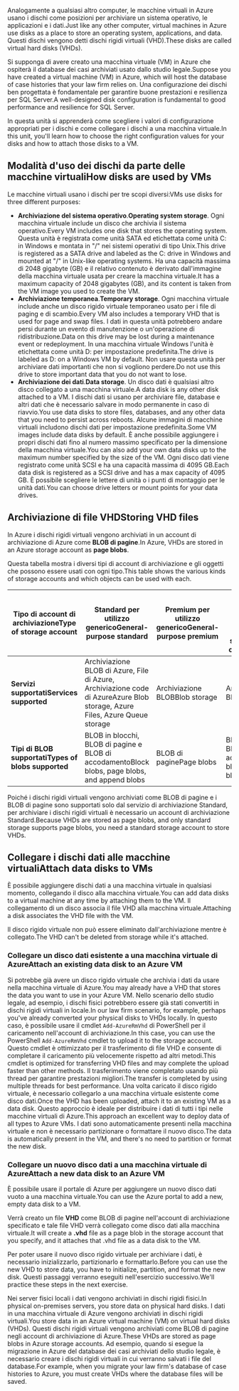 <span data-ttu-id="a1117-101">Analogamente a qualsiasi altro computer, le macchine virtuali in Azure usano i dischi come posizioni per archiviare un sistema operativo, le applicazioni e i dati.</span><span class="sxs-lookup"><span data-stu-id="a1117-101">Just like any other computer, virtual machines in Azure use disks as a place to store an operating system, applications, and data.</span></span> <span data-ttu-id="a1117-102">Questi dischi vengono detti dischi rigidi virtuali (VHD).</span><span class="sxs-lookup"><span data-stu-id="a1117-102">These disks are called virtual hard disks (VHDs).</span></span>

<span data-ttu-id="a1117-103">Si supponga di avere creato una macchina virtuale (VM) in Azure che ospiterà il database dei casi archiviati usato dallo studio legale.</span><span class="sxs-lookup"><span data-stu-id="a1117-103">Suppose you have created a virtual machine (VM) in Azure, which will host the database of case histories that your law firm relies on.</span></span> <span data-ttu-id="a1117-104">Una configurazione dei dischi ben progettata è fondamentale per garantire buone prestazioni e resilienza per SQL Server.</span><span class="sxs-lookup"><span data-stu-id="a1117-104">A well-designed disk configuration is fundamental to good performance and resilience for SQL Server.</span></span>

<span data-ttu-id="a1117-105">In questa unità si apprenderà come scegliere i valori di configurazione appropriati per i dischi e come collegare i dischi a una macchina virtuale.</span><span class="sxs-lookup"><span data-stu-id="a1117-105">In this unit, you'll learn how to choose the right configuration values for your disks and how to attach those disks to a VM.</span></span>

## <a name="how-disks-are-used-by-vms"></a><span data-ttu-id="a1117-106">Modalità d'uso dei dischi da parte delle macchine virtuali</span><span class="sxs-lookup"><span data-stu-id="a1117-106">How disks are used by VMs</span></span>

<span data-ttu-id="a1117-107">Le macchine virtuali usano i dischi per tre scopi diversi:</span><span class="sxs-lookup"><span data-stu-id="a1117-107">VMs use disks for three different purposes:</span></span>

- <span data-ttu-id="a1117-108">**Archiviazione del sistema operativo**.</span><span class="sxs-lookup"><span data-stu-id="a1117-108">**Operating system storage**.</span></span> <span data-ttu-id="a1117-109">Ogni macchina virtuale include un disco che archivia il sistema operativo.</span><span class="sxs-lookup"><span data-stu-id="a1117-109">Every VM includes one disk that stores the operating system.</span></span> <span data-ttu-id="a1117-110">Questa unità è registrata come unità SATA ed etichettata come unità C: in Windows e montata in "/" nei sistemi operativi di tipo Unix.</span><span class="sxs-lookup"><span data-stu-id="a1117-110">This drive is registered as a SATA drive and labeled as the C: drive in Windows and mounted at "/" in Unix-like operating systems.</span></span> <span data-ttu-id="a1117-111">Ha una capacità massima di 2048 gigabyte (GB) e il relativo contenuto è derivato dall'immagine della macchina virtuale usata per creare la macchina virtuale.</span><span class="sxs-lookup"><span data-stu-id="a1117-111">It has a maximum capacity of 2048 gigabytes (GB), and its content is taken from the VM image you used to create the VM.</span></span>
- <span data-ttu-id="a1117-112">**Archiviazione temporanea**.</span><span class="sxs-lookup"><span data-stu-id="a1117-112">**Temporary storage**.</span></span> <span data-ttu-id="a1117-113">Ogni macchina virtuale include anche un disco rigido virtuale temporaneo usato per i file di paging e di scambio.</span><span class="sxs-lookup"><span data-stu-id="a1117-113">Every VM also includes a temporary VHD that is used for page and swap files.</span></span> <span data-ttu-id="a1117-114">I dati in questa unità potrebbero andare persi durante un evento di manutenzione o un'operazione di ridistribuzione.</span><span class="sxs-lookup"><span data-stu-id="a1117-114">Data on this drive may be lost during a maintenance event or redeployment.</span></span> <span data-ttu-id="a1117-115">In una macchina virtuale Windows l'unità è etichettata come unità D: per impostazione predefinita.</span><span class="sxs-lookup"><span data-stu-id="a1117-115">The drive is labeled as D: on a Windows VM by default.</span></span> <span data-ttu-id="a1117-116">Non usare questa unità per archiviare dati importanti che non si vogliono perdere.</span><span class="sxs-lookup"><span data-stu-id="a1117-116">Do not use this drive to store important data that you do not want to lose.</span></span>
- <span data-ttu-id="a1117-117">**Archiviazione dei dati**.</span><span class="sxs-lookup"><span data-stu-id="a1117-117">**Data storage**.</span></span> <span data-ttu-id="a1117-118">Un disco dati è qualsiasi altro disco collegato a una macchina virtuale.</span><span class="sxs-lookup"><span data-stu-id="a1117-118">A data disk is any other disk attached to a VM.</span></span> <span data-ttu-id="a1117-119">I dischi dati si usano per archiviare file, database e altri dati che è necessario salvare in modo permanente in caso di riavvio.</span><span class="sxs-lookup"><span data-stu-id="a1117-119">You use data disks to store files, databases, and any other data that you need to persist across reboots.</span></span> <span data-ttu-id="a1117-120">Alcune immagini di macchine virtuali includono dischi dati per impostazione predefinita.</span><span class="sxs-lookup"><span data-stu-id="a1117-120">Some VM images include data disks by default.</span></span> <span data-ttu-id="a1117-121">È anche possibile aggiungere i propri dischi dati fino al numero massimo specificato per la dimensione della macchina virtuale.</span><span class="sxs-lookup"><span data-stu-id="a1117-121">You can also add your own data disks up to the maximum number specified by the size of the VM.</span></span> <span data-ttu-id="a1117-122">Ogni disco dati viene registrato come unità SCSI e ha una capacità massima di 4095 GB.</span><span class="sxs-lookup"><span data-stu-id="a1117-122">Each data disk is registered as a SCSI drive and has a max capacity of 4095 GB.</span></span> <span data-ttu-id="a1117-123">È possibile scegliere le lettere di unità o i punti di montaggio per le unità dati.</span><span class="sxs-lookup"><span data-stu-id="a1117-123">You can choose drive letters or mount points for your data drives.</span></span>

## <a name="storing-vhd-files"></a><span data-ttu-id="a1117-124">Archiviazione di file VHD</span><span class="sxs-lookup"><span data-stu-id="a1117-124">Storing VHD files</span></span>

<span data-ttu-id="a1117-125">In Azure i dischi rigidi virtuali vengono archiviati in un account di archiviazione di Azure come **BLOB di pagine**.</span><span class="sxs-lookup"><span data-stu-id="a1117-125">In Azure, VHDs are stored in an Azure storage account as **page blobs**.</span></span>

<span data-ttu-id="a1117-126">Questa tabella mostra i diversi tipi di account di archiviazione e gli oggetti che possono essere usati con ogni tipo.</span><span class="sxs-lookup"><span data-stu-id="a1117-126">This table shows the various kinds of storage accounts and which objects can be used with each.</span></span>

|<span data-ttu-id="a1117-127">**Tipo di account di archiviazione**</span><span class="sxs-lookup"><span data-stu-id="a1117-127">**Type of storage account**</span></span>|<span data-ttu-id="a1117-128">**Standard per utilizzo generico**</span><span class="sxs-lookup"><span data-stu-id="a1117-128">**General-purpose standard**</span></span>|<span data-ttu-id="a1117-129">**Premium per utilizzo generico**</span><span class="sxs-lookup"><span data-stu-id="a1117-129">**General-purpose premium**</span></span>|<span data-ttu-id="a1117-130">**Archiviazione BLOB, livelli di accesso frequente e sporadico**</span><span class="sxs-lookup"><span data-stu-id="a1117-130">**Blob storage, hot and cool access tiers**</span></span>|
|-----|-----|-----|-----|
|<span data-ttu-id="a1117-131">**Servizi supportati**</span><span class="sxs-lookup"><span data-stu-id="a1117-131">**Services supported**</span></span>| <span data-ttu-id="a1117-132">Archiviazione BLOB di Azure, File di Azure, Archiviazione code di Azure</span><span class="sxs-lookup"><span data-stu-id="a1117-132">Azure Blob storage, Azure Files, Azure Queue storage</span></span> | <span data-ttu-id="a1117-133">Archiviazione BLOB</span><span class="sxs-lookup"><span data-stu-id="a1117-133">Blob storage</span></span> | <span data-ttu-id="a1117-134">Archiviazione BLOB</span><span class="sxs-lookup"><span data-stu-id="a1117-134">Blob storage</span></span>|
|<span data-ttu-id="a1117-135">**Tipi di BLOB supportati**</span><span class="sxs-lookup"><span data-stu-id="a1117-135">**Types of blobs supported**</span></span>|<span data-ttu-id="a1117-136">BLOB in blocchi, BLOB di pagine e BLOB di accodamento</span><span class="sxs-lookup"><span data-stu-id="a1117-136">Block blobs, page blobs, and append blobs</span></span> | <span data-ttu-id="a1117-137">BLOB di pagine</span><span class="sxs-lookup"><span data-stu-id="a1117-137">Page blobs</span></span> | <span data-ttu-id="a1117-138">BLOB in blocchi e BLOB di accodamento</span><span class="sxs-lookup"><span data-stu-id="a1117-138">Block blobs and append blobs</span></span>|

<span data-ttu-id="a1117-139">Poiché i dischi rigidi virtuali vengono archiviati come BLOB di pagine e i BLOB di pagine sono supportati solo dal servizio di archiviazione Standard, per archiviare i dischi rigidi virtuali è necessario un account di archiviazione Standard.</span><span class="sxs-lookup"><span data-stu-id="a1117-139">Because VHDs are stored as page blobs, and only standard storage supports page blobs, you need a standard storage account to store VHDs.</span></span>

## <a name="attach-data-disks-to-vms"></a><span data-ttu-id="a1117-140">Collegare i dischi dati alle macchine virtuali</span><span class="sxs-lookup"><span data-stu-id="a1117-140">Attach data disks to VMs</span></span>

<span data-ttu-id="a1117-141">È possibile aggiungere dischi dati a una macchina virtuale in qualsiasi momento, collegando il disco alla macchina virtuale.</span><span class="sxs-lookup"><span data-stu-id="a1117-141">You can add data disks to a virtual machine at any time by attaching them to the VM.</span></span> <span data-ttu-id="a1117-142">Il collegamento di un disco associa il file VHD alla macchina virtuale.</span><span class="sxs-lookup"><span data-stu-id="a1117-142">Attaching a disk associates the VHD file with the VM.</span></span> 

<span data-ttu-id="a1117-143">Il disco rigido virtuale non può essere eliminato dall'archiviazione mentre è collegato.</span><span class="sxs-lookup"><span data-stu-id="a1117-143">The VHD can't be deleted from storage while it's attached.</span></span>

### <a name="attach-an-existing-data-disk-to-an-azure-vm"></a><span data-ttu-id="a1117-144">Collegare un disco dati esistente a una macchina virtuale di Azure</span><span class="sxs-lookup"><span data-stu-id="a1117-144">Attach an existing data disk to an Azure VM</span></span>

<span data-ttu-id="a1117-145">Si potrebbe già avere un disco rigido virtuale che archivia i dati da usare nella macchina virtuale di Azure.</span><span class="sxs-lookup"><span data-stu-id="a1117-145">You may already have a VHD that stores the data you want to use in your Azure VM.</span></span> <span data-ttu-id="a1117-146">Nello scenario dello studio legale, ad esempio, i dischi fisici potrebbero essere già stati convertiti in dischi rigidi virtuali in locale.</span><span class="sxs-lookup"><span data-stu-id="a1117-146">In our law firm scenario, for example,  perhaps you've already converted your physical disks to VHDs locally.</span></span> <span data-ttu-id="a1117-147">In questo caso, è possibile usare il cmdlet `Add-AzureRmVhd` di PowerShell per il caricamento nell'account di archiviazione.</span><span class="sxs-lookup"><span data-stu-id="a1117-147">In this case, you can use the PowerShell `Add-AzureRmVhd` cmdlet to upload it to the storage account.</span></span> <span data-ttu-id="a1117-148">Questo cmdlet è ottimizzato per il trasferimento di file VHD e consente di completare il caricamento più velocemente rispetto ad altri metodi.</span><span class="sxs-lookup"><span data-stu-id="a1117-148">This cmdlet is optimized for transferring VHD files and may complete the upload faster than other methods.</span></span> <span data-ttu-id="a1117-149">Il trasferimento viene completato usando più thread per garantire prestazioni migliori.</span><span class="sxs-lookup"><span data-stu-id="a1117-149">The transfer is completed by using multiple threads for best performance.</span></span> <span data-ttu-id="a1117-150">Una volta caricato il disco rigido virtuale, è necessario collegarlo a una macchina virtuale esistente come disco dati.</span><span class="sxs-lookup"><span data-stu-id="a1117-150">Once the VHD has been uploaded, attach it to an existing VM as a data disk.</span></span> <span data-ttu-id="a1117-151">Questo approccio è ideale per distribuire i dati di tutti i tipi nelle macchine virtuali di Azure.</span><span class="sxs-lookup"><span data-stu-id="a1117-151">This approach an excellent way to deploy data of all types to Azure VMs.</span></span> <span data-ttu-id="a1117-152">I dati sono automaticamente presenti nella macchina virtuale e non è necessario partizionare o formattare il nuovo disco.</span><span class="sxs-lookup"><span data-stu-id="a1117-152">The data is automatically present in the VM, and there's no need to partition or format the new disk.</span></span>

### <a name="attach-a-new-data-disk-to-an-azure-vm"></a><span data-ttu-id="a1117-153">Collegare un nuovo disco dati a una macchina virtuale di Azure</span><span class="sxs-lookup"><span data-stu-id="a1117-153">Attach a new data disk to an Azure VM</span></span>

<span data-ttu-id="a1117-154">È possibile usare il portale di Azure per aggiungere un nuovo disco dati vuoto a una macchina virtuale.</span><span class="sxs-lookup"><span data-stu-id="a1117-154">You can use the Azure portal to add a new, empty data disk to a VM.</span></span> 

<span data-ttu-id="a1117-155">Verrà creato un file **VHD** come BLOB di pagine nell'account di archiviazione specificato e tale file VHD verrà collegato come disco dati alla macchina virtuale.</span><span class="sxs-lookup"><span data-stu-id="a1117-155">It will create a **.vhd** file as a page blob in the storage account that you specify, and it attaches that .vhd file as a data disk to the VM.</span></span> 

<span data-ttu-id="a1117-156">Per poter usare il nuovo disco rigido virtuale per archiviare i dati, è necessario inizializzarlo, partizionarlo e formattarlo.</span><span class="sxs-lookup"><span data-stu-id="a1117-156">Before you can use the new VHD to store data, you have to initialize, partition, and format the new disk.</span></span> <span data-ttu-id="a1117-157">Questi passaggi verranno eseguiti nell'esercizio successivo.</span><span class="sxs-lookup"><span data-stu-id="a1117-157">We'll practice these steps in the next exercise.</span></span>

<span data-ttu-id="a1117-158">Nei server fisici locali i dati vengono archiviati in dischi rigidi fisici.</span><span class="sxs-lookup"><span data-stu-id="a1117-158">In physical on-premises servers, you store data on physical hard disks.</span></span> <span data-ttu-id="a1117-159">I dati in una macchina virtuale di Azure vengono archiviati in dischi rigidi virtuali.</span><span class="sxs-lookup"><span data-stu-id="a1117-159">You store data in an Azure virtual machine (VM) on virtual hard disks (VHDs).</span></span> <span data-ttu-id="a1117-160">Questi dischi rigidi virtuali vengono archiviati come BLOB di pagine negli account di archiviazione di Azure.</span><span class="sxs-lookup"><span data-stu-id="a1117-160">These VHDs are stored as page blobs in Azure storage accounts.</span></span> <span data-ttu-id="a1117-161">Ad esempio, quando si esegue la migrazione in Azure del database dei casi archiviati dello studio legale, è necessario creare i dischi rigidi virtuali in cui verranno salvati i file del database.</span><span class="sxs-lookup"><span data-stu-id="a1117-161">For example, when you migrate your law firm's database of case histories to Azure, you must create VHDs where the database files will be saved.</span></span>
